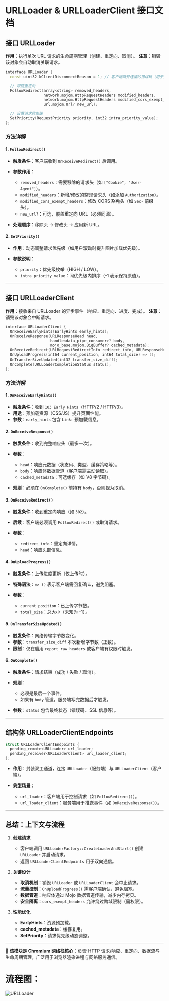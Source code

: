 
# URLLoader & URLLoaderClient 接口文档

## **接口 URLLoader**

**作用**：执行单次 URL 请求的生命周期管理（创建、重定向、取消）。
**注意**：销毁该对象会自动取消关联请求。

```cpp
interface URLLoader {
  const uint32 kClientDisconnectReason = 1; // 客户端断开连接的错误码（用于服务端日志）

  // 跟随重定向
  FollowRedirect(array<string> removed_headers,
                 network.mojom.HttpRequestHeaders modified_headers,
                 network.mojom.HttpRequestHeaders modified_cors_exempt_headers,
                 url.mojom.Url? new_url);

  // 设置请求优先级
  SetPriority(RequestPriority priority, int32 intra_priority_value);
};
```

### 方法详解

#### 1. `FollowRedirect()`

* **触发条件**：客户端收到 `OnReceiveRedirect()` 后调用。
* **参数作用**：

  * `removed_headers`：需要移除的请求头（如 `["Cookie", "User-Agent"]`）。
  * `modified_headers`：新增/修改的常规请求头（如添加 `Authorization`）。
  * `modified_cors_exempt_headers`：修改 CORS 豁免头（如 `Sec-` 前缀头）。
  * `new_url?`：可选，覆盖重定向 URL（必须同源）。
* **处理顺序**：移除头 → 修改头 → 应用新 URL。

#### 2. `SetPriority()`

* **作用**：动态调整请求优先级（如用户滚动时提升图片加载优先级）。
* **参数说明**：

  * `priority`：优先级枚举（HIGH / LOW）。
  * `intra_priority_value`：同优先级内排序（-1 表示保持原值）。

---

## **接口 URLLoaderClient**

**作用**：接收来自 URLLoader 的异步事件（响应、重定向、进度、完成）。
**注意**：销毁该对象会中断请求。

```cpp
interface URLLoaderClient {
  OnReceiveEarlyHints(EarlyHints early_hints);
  OnReceiveResponse(URLResponseHead head,
                    handle<data_pipe_consumer>? body,
                    mojo_base.mojom.BigBuffer? cached_metadata);
  OnReceiveRedirect(URLRequestRedirectInfo redirect_info, URLResponseHead head);
  OnUploadProgress(int64 current_position, int64 total_size) => ();
  OnTransferSizeUpdated(int32 transfer_size_diff);
  OnComplete(URLLoaderCompletionStatus status);
};
```

### 方法详解

#### 1. `OnReceiveEarlyHints()`

* **触发条件**：收到 `103 Early Hints`（HTTP/2 / HTTP/3）。
* **用途**：预加载资源（CSS/JS）提升页面性能。
* **参数**：`early_hints` 包含 `Link:` 预加载信息。

#### 2. `OnReceiveResponse()`

* **触发条件**：收到完整响应头（最多一次）。
* **参数**：

  * `head`：响应元数据（状态码、类型、缓存策略等）。
  * `body`：响应体数据管道（客户端需主动读取）。
  * `cached_metadata`：可选缓存（如 V8 字节码）。
* **规则**：必须在 `OnComplete()` 前持有 `body`，否则视为取消。

#### 3. `OnReceiveRedirect()`

* **触发条件**：收到重定向响应（如 `302`）。
* **后续**：客户端必须调用 `FollowRedirect()` 或取消请求。
* **参数**：

  * `redirect_info`：重定向详情。
  * `head`：响应头部信息。

#### 4. `OnUploadProgress()`

* **触发条件**：上传进度更新（仅上传时）。
* **特殊语法**：`=> ()` 表示客户端需回复确认，避免阻塞。
* **参数**：

  * `current_position`：已上传字节数。
  * `total_size`：总大小（未知为 -1）。

#### 5. `OnTransferSizeUpdated()`

* **触发条件**：网络传输字节数变化。
* **参数**：`transfer_size_diff` 本次新增字节数（正数）。
* **限制**：仅在启用 `report_raw_headers` 或客户端有权限时触发。

#### 6. `OnComplete()`

* **触发条件**：请求结束（成功 / 失败 / 取消）。
* **规则**：

  * 必须是最后一个事件。
  * 如果有 `body` 管道，服务端写完数据后才触发。
* **参数**：`status` 包含最终状态（错误码、SSL 信息等）。

---

## **结构体 URLLoaderClientEndpoints**

```cpp
struct URLLoaderClientEndpoints {
  pending_remote<URLLoader> url_loader;
  pending_receiver<URLLoaderClient> url_loader_client;
};
```

* **作用**：封装双工通道，连接 `URLLoader`（服务端）与 `URLLoaderClient`（客户端）。
* **典型场景**：

  * `url_loader`：客户端用于控制请求（如 `FollowRedirect()`）。
  * `url_loader_client`：服务端用于推送事件（如 `OnReceiveResponse()`）。

---

## **总结：上下文与流程**

1. **创建请求**

   * 客户端调用 `URLLoaderFactory::CreateLoaderAndStart()` 创建 `URLLoader` 并启动请求。
   * 返回 `URLLoaderClientEndpoints` 用于双向通信。

2. **关键设计**

   * **取消机制**：销毁 `URLLoader` 或 `URLLoaderClient` 会中止请求。
   * **流量控制**：`OnUploadProgress()` 需客户端确认，避免阻塞。
   * **数据管道**：响应体通过 Mojo 数据管道传输，减少内存拷贝。
   * **安全隔离**：`cors_exempt_headers` 允许绕过跨域限制（需权限）。

3. **性能优化**

   * **EarlyHints**：资源预加载。
   * **cached\_metadata**：缓存复用。
   * **SetPriority**：请求优先级动态调整。

---

📌 **该模块是 Chromium 网络栈核心**：负责 HTTP 请求/响应、重定向、数据流与生命周期管理，广泛用于浏览器渲染进程与网络服务通信。

# 流程图：

![URLLoader](../imgs/URLLoader.png)



